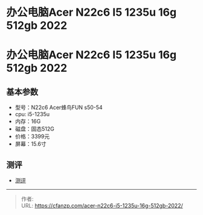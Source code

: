 # 办公电脑Acer N22c6 I5 1235u 16g 512gb 2022


<!--more-->
# 办公电脑Acer N22c6 I5 1235u 16g 512gb 2022
## 基本参数
- 型号：N22c6 Acer蜂鸟FUN s50-54
- cpu: i5-1235u
- 内存：16G
- 磁盘：固态512G
- 价格：3399元
- 屏幕：15.6寸

## 测评
- [测评](https://www.bilibili.com/video/BV1VN4y157ps/?vd_source=5cbf24b674b5b4183e6f626cd037b179)


---

> 作者:   
> URL: https://cfanzp.com/acer-n22c6-i5-1235u-16g-512gb-2022/  

